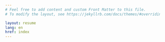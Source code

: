 ```yaml
---
# Feel free to add content and custom Front Matter to this file.
# To modify the layout, see https://jekyllrb.com/docs/themes/#overriding-theme-defaults

layout: resume
lang: en
href: index
---
```

